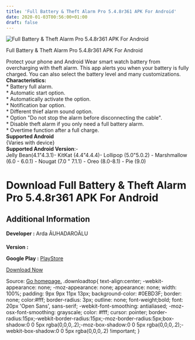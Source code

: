 ```yaml
---
title: 'Full Battery & Theft Alarm Pro 5.4.8r361 APK For Android'
date: 2020-01-03T00:56:00+01:00
draft: false
---
```


![Full Battery & Theft Alarm Pro 5.4.8r361 APK For Android](https://i1.wp.com/apkhome.net/wp-content/uploads/2020/01/Full-Battery-Theft-Alarm-Pro-5.4.8r361.png "Full Battery & Theft Alarm Pro 5.4.8r361 APK For Android")

  

Full Battery & Theft Alarm Pro 5.4.8r361 APK For Android

Protect your phone and Android Wear smart watch battery from overcharging with theft alarm. This app alerts you when your battery is fully charged. You can also select the battery level and many customizations.  
**Characteristics:**  
\* Battery full alarm.  
\* Automatic start option.  
\* Automatically activate the option.  
\* Notification bar option.  
\* Different thief alarm sound option.  
\* Option "Do not stop the alarm before disconnecting the cable".  
\* Disable theft alarm if you only need a full battery alarm.  
\* Overtime function after a full charge.  
**Supported Android**  
{Varies with device}  
**Supported Android Version**:-  
Jelly Bean(4.1"4.3.1)- KitKat (4.4"4.4.4)- Lollipop (5.0"5.0.2) - Marshmallow (6.0 - 6.0.1) - Nougat (7.0 " 7.1.1) - Oreo (8.0-8.1) - Pie (9.0)

Download Full Battery & Theft Alarm Pro 5.4.8r361 APK For Android
=================================================================

Additional Information
----------------------

**Developer :** Arda ÃUHADAROÃLU

**Version :**

**Google Play :** [PlayStore](https://play.google.com/store/apps/details?id=com.pextor.batterychargeralarm)

  

[Download Now](https://store4app.co/post/full-battery-amp-theft-alarm-pro-5-4-8r361-apk-for-android_1577979280)

  
Source: [Go homepage.](https://store4app.co/post/full-battery-amp-theft-alarm-pro-5-4-8r361-apk-for-android_1577979280) .downloadtop{ text-align:center; -webkit-appearance: none; -moz-appearance: none; appearance: none; width: 100%; padding: 9px 9px 11px 13px; background-color: #0EBD3F; border: none; color:#fff; border-radius: 3px; outline: none; font-weight;bold; font: 20px 'Open Sans', sans-serif; -webkit-font-smoothing: antialiased; -moz-osx-font-smoothing: grayscale; color: #fff; cursor: pointer; border-radius:15px;-webkit-border-radius:15px;-moz-border-radius:5px;box-shadow:0 0 5px rgba(0,0,0,.2);-moz-box-shadow:0 0 5px rgba(0,0,0,.2);-webkit-box-shadow:0 0 5px rgba(0,0,0,.2) !important; }
